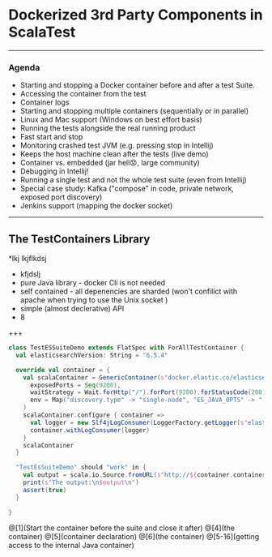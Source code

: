 # Dockerized 3rd Party Components in ScalaTest

---

### Agenda

* Starting and stopping a Docker container before and after a test Suite.
* Accessing the container from the test
* Container logs
* Starting and stopping multiple containers (sequentially or in parallel)
* Linux and Mac support (Windows on best effort basis)
* Running the tests alongside the real running product
* Fast start and stop
* Monitoring crashed test JVM (e.g. pressing stop in Intellij)
* Keeps the host machine clean after the tests (live demo)
* Container vs. embedded (jar hell😟, large community)
* Debugging in Intellij!
* Running a single test and not the whole test suite (even from Intellij)
* Special case study: Kafka ("compose" in code, private network, exposed port discovery)
* Jenkins support (mapping the docker socket)

---

## The TestContainers Library


*lkj
lkjflkdsj
* kfjdslj
* pure Java library - docker Cli is not needed
* self contained - all depenencies are sharded (won't confilict with apache when trying to use the Unix socket
)
*  simple (almost declerative) API
* 8

+++
```scala
class TestESSuiteDemo extends FlatSpec with ForAllTestContainer {
  val elasticsearchVersion: String = "6.5.4"

  override val container = {
    val scalaContainer = GenericContainer(s"docker.elastic.co/elasticsearch/elasticsearch-oss:$elasticsearchVersion",
      exposedPorts = Seq(9200),
      waitStrategy = Wait.forHttp("/").forPort(9200).forStatusCode(200),
      env = Map("discovery.type" -> "single-node", "ES_JAVA_OPTS" -> "-Xms2000m -Xmx2000m")
    )
    scalaContainer.configure { container =>
      val logger = new Slf4jLogConsumer(LoggerFactory.getLogger(s"elasticsearch-oss:$elasticsearchVersion"))
      container.withLogConsumer(logger)
    }
    scalaContainer
  }

  "TestEsSuiteDemo" should "work" in {
    val output = scala.io.Source.fromURL(s"http://${container.containerIpAddress}:${container.mappedPort(9200)}").mkString
    print(s"The output:\n$output\n")
    assert(true)
  }

}
```
@[1](Start the container before the suite and close it after)
@[4](the container)
@[5](container declaration)
@[6](the container)
@[5-16](getting access to the internal Java container)
